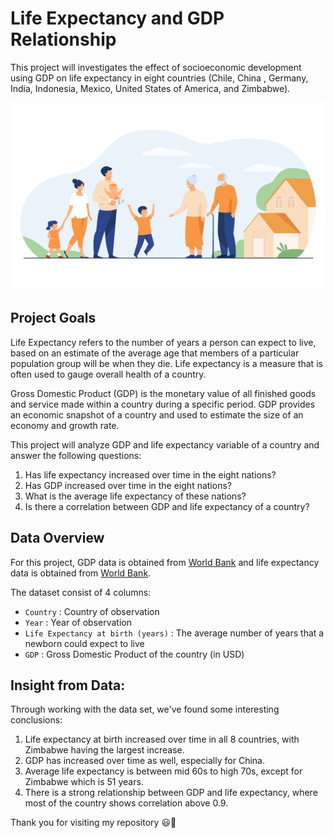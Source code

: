 # Life Expectancy and GDP Relationship
This project will investigates the effect of socioeconomic development using GDP on life expectancy in eight countries (Chile, China , Germany, India, Indonesia, Mexico, United States of America, and Zimbabwe).

<p align="center">
  <img src="https://github.com/fikrionii/Life-Expectancy-and-GDP-Relationship-2022/blob/main/img/8358.jpg" width="500" height="300" />

## Project Goals
Life Expectancy refers to the number of years a person can expect to live, based on an estimate of the average age that members of a particular population group will be when they die. Life expectancy is a measure that is often used to gauge overall health of a country.

Gross Domestic Product (GDP) is the monetary value of all finished goods and service made within a country during a specific period. GDP provides an economic snapshot of a country and used to estimate the size of an economy and growth rate.

This project will analyze GDP and life expectancy variable of a country and answer the following questions:
1. Has life expectancy increased over time in the eight nations?
2. Has GDP increased over time in the eight nations?
3. What is the average life expectancy of these nations?
4. Is there a correlation between GDP and life expectancy of a country?

## Data Overview

For this project, GDP data is obtained from [World Bank](https://data.worldbank.org/indicator/NY.GDP.MKTP.CD) and life expectancy data is obtained from [World Bank](https://data.worldbank.org/indicator/SP.DYN.LE00.IN).

The dataset consist of 4 columns:
- `Country` : Country of observation
- `Year` : Year of observation
- `Life Expectancy at birth (years)` : The average number of years that a newborn could expect to live
- `GDP` : Gross Domestic Product of the country (in USD)

## Insight from Data:
Through working with the data set, we've found some interesting conclusions:
1. Life expectancy at birth increased over time in all 8 countries, with Zimbabwe having the largest increase.
2. GDP has increased over time as well, especially for China.
3. Average life expectancy is between mid 60s to high 70s, except for Zimbabwe which is 51 years.
4. There is a strong relationship between GDP and life expectancy, where most of the country shows correlation above 0.9.

Thank you for visiting my repository 😃👏

